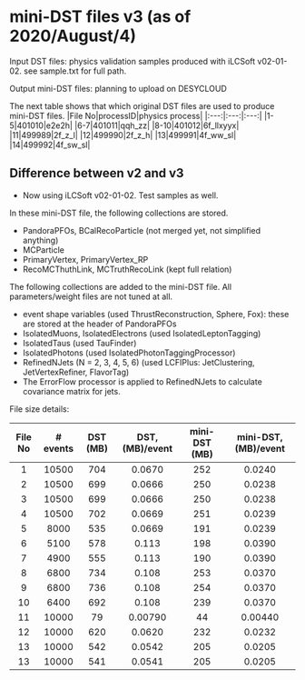 # mini-DST files v3 (as of 2020/August/4)

Input DST files: physics validation samples produced with iLCSoft v02-01-02. see sample.txt for full path.

Output mini-DST files: planning to upload on DESYCLOUD

The next table shows that which original DST files are used to produce mini-DST files.
|File No|processID|physics process|
|:---:|:---:|:---:|
|1-5|401010|e2e2h|
|6-7|401011|qqh_zz|
|8-10|401012|6f_llxyyx|
|11|499989|2f_z_l|
|12|499990|2f_z_h|
|13|499991|4f_ww_sl|
|14|499992|4f_sw_sl|

## Difference between v2 and v3
- Now using iLCSoft v02-01-02. Test samples as well.

In these mini-DST file, the following collections are stored.
- PandoraPFOs, BCalRecoParticle (not merged yet, not simplified anything)
- MCParticle
- PrimaryVertex, PrimaryVertex_RP
- RecoMCThuthLink, MCTruthRecoLink (kept full relation)

The following collections are added to the mini-DST file. All parameters/weight files are not tuned at all.
- event shape variables (used ThrustReconstruction, Sphere, Fox): these are stored at the header of PandoraPFOs
- IsolatedMuons, IsolatedElectrons (used IsolatedLeptonTagging)
- IsolatedTaus (used TauFinder)
- IsolatedPhotons (used IsolatedPhotonTaggingProcessor)
- RefinedNJets (N = 2, 3, 4, 5, 6) (used LCFIPlus: JetClustering, JetVertexRefiner, FlavorTag)
- The ErrorFlow processor is applied to RefinedNJets to calculate covariance matrix for jets.

File size details:

|File No|# events|DST (MB)|DST, (MB)/event|mini-DST (MB)|mini-DST, (MB)/event|
|:---:|:---:|:---:|:---:|:---:|:---:|
|1|10500|704|0.0670|252|0.0240|
|2|10500|699|0.0666|250|0.0238|
|3|10500|699|0.0666|250|0.0238|
|4|10500|702|0.0669|251|0.0239|
|5|8000|535|0.0669|191|0.0239|
|6|5100|578|0.113|198|0.0390|
|7|4900|555|0.113|190|0.0390|
|8|6800|734|0.108|253|0.0370|
|9|6800|736|0.108|254|0.0370|
|10|6400|692|0.108|239|0.0370|
|11|10000|79|0.00790|44|0.00440|
|12|10000|620|0.0620|232|0.0232|
|13|10000|542|0.0542|205|0.0205|
|13|10000|541|0.0541|205|0.0205|
